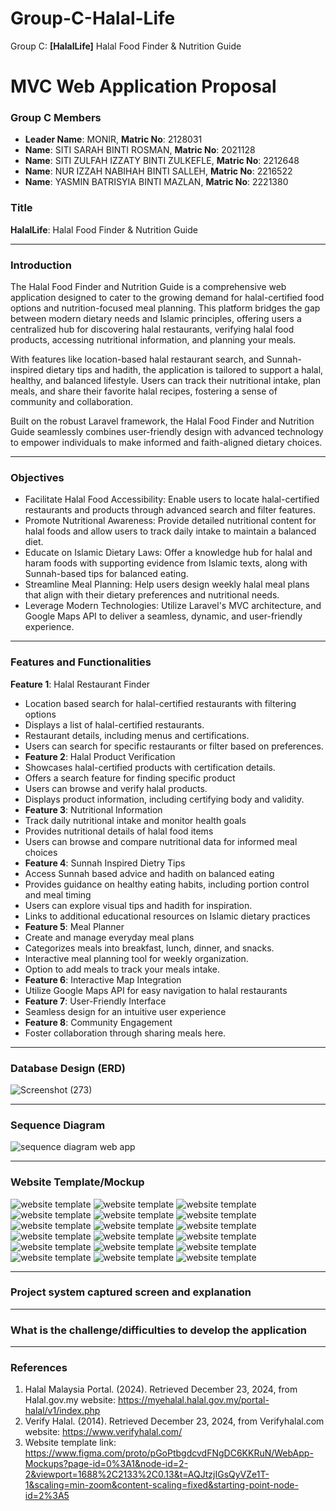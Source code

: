 # Group-C-Halal-Life
Group C: **[HalalLife]** Halal Food Finder &amp; Nutrition Guide
# MVC Web Application Proposal

### Group C Members
- **Leader Name**: MONIR, **Matric No**: 2128031
- **Name**: SITI SARAH BINTI ROSMAN, **Matric No**: 2021128
- **Name**: SITI ZULFAH IZZATY BINTI ZULKEFLE, **Matric No**: 2212648
- **Name**: NUR IZZAH NABIHAH BINTI SALLEH, **Matric No**: 2216522
- **Name**: YASMIN BATRISYIA BINTI MAZLAN, **Matric No**: 2221380
  
### Title
**HalalLife**: Halal Food Finder &amp; Nutrition Guide

---

### Introduction
The Halal Food Finder and Nutrition Guide is a comprehensive web application designed to cater to the growing demand for halal-certified food options and nutrition-focused meal planning. This platform bridges the gap between modern dietary needs and Islamic principles, offering users a centralized hub for discovering halal restaurants, verifying halal food products, accessing nutritional information, and planning your meals.

With features like location-based halal restaurant search, and Sunnah-inspired dietary tips and hadith, the application is tailored to support a halal, healthy, and balanced lifestyle. Users can track their nutritional intake, plan meals, and share their favorite halal recipes, fostering a sense of community and collaboration.

Built on the robust Laravel framework, the Halal Food Finder and Nutrition Guide seamlessly combines user-friendly design with advanced technology to empower individuals to make informed and faith-aligned dietary choices.

---

### Objectives
- Facilitate Halal Food Accessibility: Enable users to locate halal-certified restaurants and products through advanced search and filter features.
- Promote Nutritional Awareness: Provide detailed nutritional content for halal foods and allow users to track daily intake to maintain a balanced diet.
- Educate on Islamic Dietary Laws: Offer a knowledge hub for halal and haram foods with supporting evidence from Islamic texts, along with Sunnah-based tips for balanced eating.
- Streamline Meal Planning: Help users design weekly halal meal plans that align with their dietary preferences and nutritional needs.
- Leverage Modern Technologies: Utilize Laravel's MVC architecture, and Google Maps API to deliver a seamless, dynamic, and user-friendly experience. 

---

### Features and Functionalities
**Feature 1**: Halal Restaurant Finder
-  Location based search for halal-certified restaurants with filtering options
-  Displays a list of halal-certified restaurants.
-  Restaurant details, including menus and certifications.
-  Users can search for specific restaurants or filter based on preferences.
-  **Feature 2**: Halal Product Verification
- Showcases halal-certified products with certification details.
- Offers a search feature for finding specific product
- Users can browse and verify halal products.
- Displays product information, including certifying body and validity.
- **Feature 3**: Nutritional Information
- Track daily nutritional intake and monitor health goals
- Provides nutritional details of halal food items
- Users can browse and compare nutritional data for informed meal choices
- **Feature 4**: Sunnah Inspired Dietry Tips
- Access Sunnah based advice and hadith on balanced eating
- Provides guidance on healthy eating habits, including portion control and meal timing
- Users can explore visual tips and hadith for inspiration.
- Links to additional educational resources on Islamic dietary practices
-  **Feature 5**: Meal Planner
- Create and manage everyday meal plans
- Categorizes meals into breakfast, lunch, dinner, and snacks.
- Interactive meal planning tool for weekly organization.
- Option to add meals to track your meals intake.
-  **Feature 6**: Interactive Map Integration
- Utilize Google Maps API for easy navigation to halal restaurants
-  **Feature 7**: User-Friendly Interface
- Seamless design for an intuitive user experience
-  **Feature 8**: Community Engagement
- Foster collaboration through sharing meals here.

---

### Database Design (ERD)

![Screenshot (273)](https://github.com/user-attachments/assets/d55df917-01a8-45f0-8c17-a45a86dd43a8)

---

### Sequence Diagram

![sequence diagram web app](https://github.com/user-attachments/assets/eafa39cc-be5c-4af7-95c8-5e84af40998f)

---

### Website Template/Mockup

![website template](https://github.com/yasminbtrsy/Group-C-Halal-Food-Finder-Nutrition-Guide/blob/main/Screenshot%202024-12-31%20103003.png)
![website template](https://github.com/yasminbtrsy/Group-C-Halal-Food-Finder-Nutrition-Guide/blob/main/Screenshot%202024-12-31%20103020.png)
![website template](https://github.com/yasminbtrsy/Group-C-Halal-Food-Finder-Nutrition-Guide/blob/main/Screenshot%202024-12-31%20103051.png)
![website template](https://github.com/yasminbtrsy/Group-C-Halal-Food-Finder-Nutrition-Guide/blob/main/Screenshot%202024-12-31%20103035.png)
![website template](https://github.com/yasminbtrsy/Group-C-Halal-Food-Finder-Nutrition-Guide/blob/main/Screenshot%202024-12-31%20103102.png)
![website template](https://github.com/yasminbtrsy/Group-C-Halal-Food-Finder-Nutrition-Guide/blob/main/Screenshot%202024-12-31%20103116.png)
![website template](https://github.com/yasminbtrsy/Group-C-Halal-Food-Finder-Nutrition-Guide/blob/main/Screenshot%202024-12-31%20103133.png)
![website template](https://github.com/yasminbtrsy/Group-C-Halal-Food-Finder-Nutrition-Guide/blob/main/Screenshot%202024-12-31%20103142.png)
![website template](https://github.com/yasminbtrsy/Group-C-Halal-Food-Finder-Nutrition-Guide/blob/main/Screenshot%202024-12-31%20103210.png)
![website template](https://github.com/yasminbtrsy/Group-C-Halal-Food-Finder-Nutrition-Guide/blob/main/Screenshot%202024-12-31%20103225.png)
![website template](https://github.com/yasminbtrsy/Group-C-Halal-Food-Finder-Nutrition-Guide/blob/main/Screenshot%202024-12-31%20103238.png)
![website template](https://github.com/yasminbtrsy/Group-C-Halal-Food-Finder-Nutrition-Guide/blob/main/Screenshot%202024-12-31%20103324.png)
![website template](https://github.com/yasminbtrsy/Group-C-Halal-Food-Finder-Nutrition-Guide/blob/main/Screenshot%202024-12-31%20103335.png)
![website template](https://github.com/yasminbtrsy/Group-C-Halal-Food-Finder-Nutrition-Guide/blob/main/Screenshot%202024-12-31%20103344.png)
![website template](https://github.com/yasminbtrsy/Group-C-Halal-Food-Finder-Nutrition-Guide/blob/main/Screenshot%202024-12-31%20103352.png)
![website template](https://github.com/yasminbtrsy/Group-C-Halal-Food-Finder-Nutrition-Guide/blob/main/Screenshot%202024-12-31%20103407.png)
![website template](https://github.com/yasminbtrsy/Group-C-Halal-Food-Finder-Nutrition-Guide/blob/main/Screenshot%202024-12-31%20103416.png)
![website template](https://github.com/yasminbtrsy/Group-C-Halal-Food-Finder-Nutrition-Guide/blob/main/Screenshot%202024-12-31%20103431.png)

---


### Project system captured screen and explanation


---


### What is the challenge/difficulties to develop the application


---

### References
1. Halal Malaysia Portal. (2024). Retrieved December 23, 2024, from Halal.gov.my website: https://myehalal.halal.gov.my/portal-halal/v1/index.php
2. Verify Halal. (2014). Retrieved December 23, 2024, from Verifyhalal.com website: https://www.verifyhalal.com/
3. Website template link: https://www.figma.com/proto/pGoPtbgdcvdFNgDC6KKRuN/WebApp-Mockups?page-id=0%3A1&node-id=2-2&viewport=1688%2C2133%2C0.13&t=AQJtzjIGsQyVZe1T-1&scaling=min-zoom&content-scaling=fixed&starting-point-node-id=2%3A5


‌
